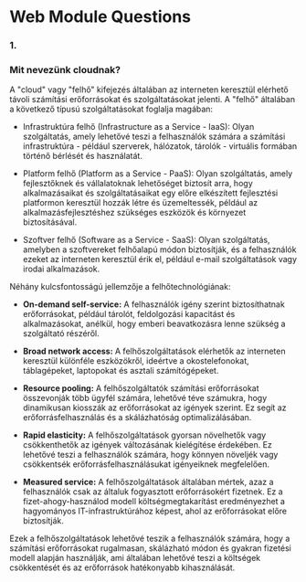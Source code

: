 # Web Module Questions

### 1.

### Mit nevezünk cloudnak?

A "cloud" vagy "felhő" kifejezés általában az interneten keresztül elérhető távoli számítási erőforrásokat és szolgáltatásokat jelenti. A "felhő" általában a következő típusú szolgáltatásokat foglalja magában:

- Infrastruktúra felhő (Infrastructure as a Service - IaaS): Olyan szolgáltatás, amely lehetővé teszi a felhasználók számára a számítási infrastruktúra - például szerverek, hálózatok, tárolók - virtuális formában történő bérlését és használatát.

- Platform felhő (Platform as a Service - PaaS): Olyan szolgáltatás, amely fejlesztőknek és vállalatoknak lehetőséget biztosít arra, hogy alkalmazásaikat és szolgáltatásaikat egy előre elkészített fejlesztési platformon keresztül hozzák létre és üzemeltessék, például az alkalmazásfejlesztéshez szükséges eszközök és környezet biztosításával.

- Szoftver felhő (Software as a Service - SaaS): Olyan szolgáltatás, amelyben a szoftvereket felhőalapú módon biztosítják, és a felhasználók ezeket az interneten keresztül érik el, például e-mail szolgáltatások vagy irodai alkalmazások.

Néhány kulcsfontosságú jellemzője a felhőtechnológiának:

- **On-demand self-service:** A felhasználók igény szerint biztosíthatnak erőforrásokat, például tárolót, feldolgozási kapacitást és alkalmazásokat, anélkül, hogy emberi beavatkozásra lenne szükség a szolgáltató részéről.

- **Broad network access:** A felhőszolgáltatások elérhetők az interneten keresztül különféle eszközökről, ideértve a okostelefonokat, táblagépeket, laptopokat és asztali számítógépeket.

- **Resource pooling:** A felhőszolgáltatók számítási erőforrásokat összevonják több ügyfél számára, lehetővé téve számukra, hogy dinamikusan kiosszák az erőforrásokat az igények szerint. Ez segít az erőforrásfelhasználás és a skálázhatóság optimalizálásában.

- **Rapid elasticity:** A felhőszolgáltatások gyorsan növelhetők vagy csökkenthetők az igények változásának kielégítése érdekében. Ez lehetővé teszi a felhasználók számára, hogy könnyen növeljék vagy csökkentsék erőforrásfelhasználásukat igényeiknek megfelelően.

- **Measured service:** A felhőszolgáltatások általában mértek, azaz a felhasználók csak az általuk fogyasztott erőforrásokért fizetnek. Ez a fizet-ahogy-használod modell költségmegtakarítást eredményezhet a hagyományos IT-infrastruktúrához képest, ahol az erőforrásokat előre biztosítják.

Ezek a felhőszolgáltatások lehetővé teszik a felhasználók számára, hogy a számítási erőforrásokat rugalmasan, skálázható módon és gyakran fizetési modell alapján használják, ami általában lehetővé teszi a költségek csökkentését és az erőforrások hatékonyabb kihasználását.
